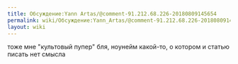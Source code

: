 ```yaml
---
title: Обсуждение:Yann Artas/@comment-91.212.68.226-20180809145654
permalink: wiki/Обсуждение:Yann_Artas/@comment-91.212.68.226-20180809145654/
layout: wiki
---
```


тоже мне "культовый пупер" бля, ноунейм какой-то, о котором и статью
писать нет смысла
